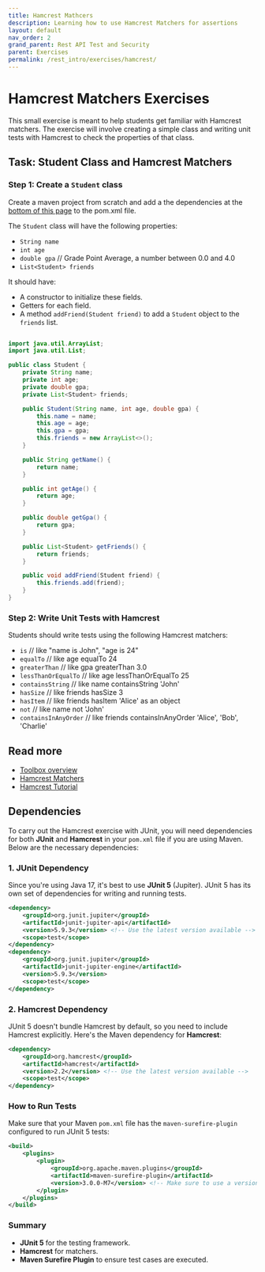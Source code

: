 ```yaml
---
title: Hamcrest Mathcers
description: Learning how to use Hamcrest Matchers for assertions
layout: default
nav_order: 2
grand_parent: Rest API Test and Security
parent: Exercises
permalink: /rest_intro/exercises/hamcrest/
---
```


# Hamcrest Matchers Exercises

This small exercise is meant to help students get familiar with Hamcrest matchers. The exercise will involve creating a simple class and writing unit tests with Hamcrest to check the properties of that class.

## Task: Student Class and Hamcrest Matchers

### Step 1: Create a `Student` class

Create a maven project from scratch and add a the dependencies at the [bottom of this page](#dependencies) to the pom.xml file.

The `Student` class will have the following properties:

- `String name`
- `int age`
- `double gpa` // Grade Point Average, a number between 0.0 and 4.0
- `List<Student> friends`

It should have:

- A constructor to initialize these fields.
- Getters for each field.
- A method `addFriend(Student friend)` to add a `Student` object to the `friends` list.

```java

import java.util.ArrayList;
import java.util.List;

public class Student {
    private String name;
    private int age;
    private double gpa;
    private List<Student> friends;

    public Student(String name, int age, double gpa) {
        this.name = name;
        this.age = age;
        this.gpa = gpa;
        this.friends = new ArrayList<>();
    }

    public String getName() {
        return name;
    }

    public int getAge() {
        return age;
    }

    public double getGpa() {
        return gpa;
    }

    public List<Student> getFriends() {
        return friends;
    }

    public void addFriend(Student friend) {
        this.friends.add(friend);
    }
}

```

### Step 2: Write Unit Tests with Hamcrest

Students should write tests using the following Hamcrest matchers:

- `is` // like "name is John", "age is 24"
- `equalTo`  // like age equalTo 24
- `greaterThan` // like gpa greaterThan 3.0
- `lessThanOrEqualTo`  // like age lessThanOrEqualTo 25
- `containsString`  // like name containsString 'John'
- `hasSize`  // like friends hasSize 3
- `hasItem`  // like friends hasItem 'Alice' as an object
- `not` // like name not 'John'
- `containsInAnyOrder` // like friends containsInAnyOrder 'Alice', 'Bob', 'Charlie'

## Read more

- [Toolbox overview](../../toolbox/test/hamcrest.md)
- [Hamcrest Matchers](https://www.baeldung.com/java-junit-hamcrest-guide)
- [Hamcrest Tutorial](https://www.vogella.com/tutorials/Hamcrest/article.html)

## Dependencies

To carry out the Hamcrest exercise with JUnit, you will need dependencies for both **JUnit** and **Hamcrest** in your `pom.xml` file if you are using Maven. Below are the necessary dependencies:

### 1. **JUnit** Dependency

Since you're using Java 17, it's best to use **JUnit 5** (Jupiter). JUnit 5 has its own set of dependencies for writing and running tests.

```xml
<dependency>
    <groupId>org.junit.jupiter</groupId>
    <artifactId>junit-jupiter-api</artifactId>
    <version>5.9.3</version> <!-- Use the latest version available -->
    <scope>test</scope>
</dependency>
<dependency>
    <groupId>org.junit.jupiter</groupId>
    <artifactId>junit-jupiter-engine</artifactId>
    <version>5.9.3</version>
    <scope>test</scope>
</dependency>
```

### 2. **Hamcrest** Dependency

JUnit 5 doesn't bundle Hamcrest by default, so you need to include Hamcrest explicitly. Here's the Maven dependency for **Hamcrest**:

```xml
<dependency>
    <groupId>org.hamcrest</groupId>
    <artifactId>hamcrest</artifactId>
    <version>2.2</version> <!-- Use the latest version available -->
    <scope>test</scope>
</dependency>
```

### How to Run Tests

Make sure that your Maven `pom.xml` file has the `maven-surefire-plugin` configured to run JUnit 5 tests:

```xml
<build>
    <plugins>
        <plugin>
            <groupId>org.apache.maven.plugins</groupId>
            <artifactId>maven-surefire-plugin</artifactId>
            <version>3.0.0-M7</version> <!-- Make sure to use a version that supports JUnit 5 -->
        </plugin>
    </plugins>
</build>
```

### Summary

- **JUnit 5** for the testing framework.
- **Hamcrest** for matchers.
- **Maven Surefire Plugin** to ensure test cases are executed.
